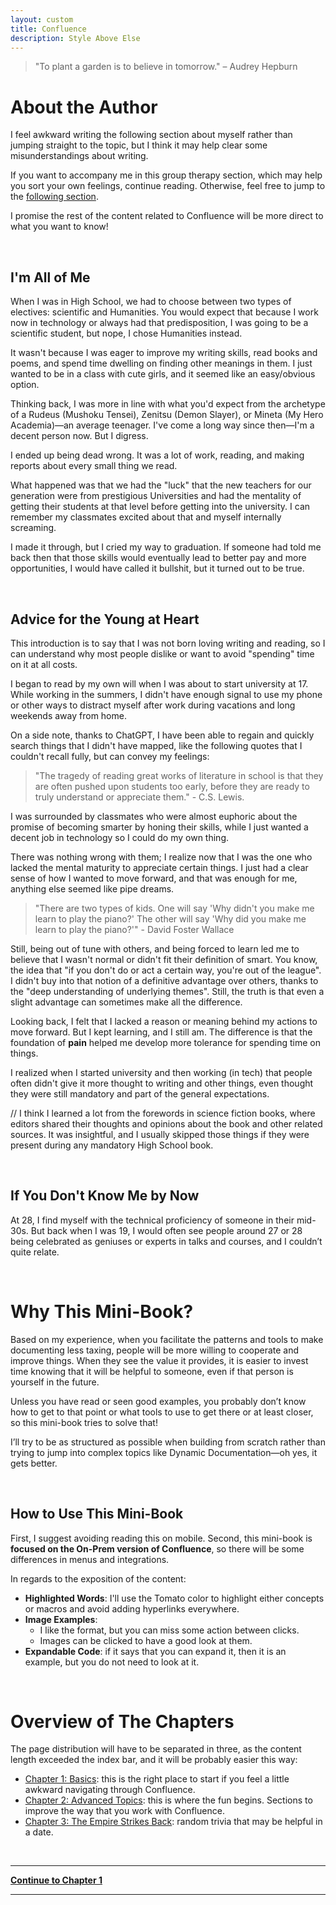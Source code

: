```yaml
---
layout: custom
title: Confluence
description: Style Above Else
---
```


>"To plant a garden is to believe in tomorrow." – Audrey Hepburn


# About the Author

I feel awkward writing the following section about myself rather than jumping straight to the topic, but I think it may help clear some misunderstandings about writing.

If you want to accompany me in this group therapy section, which may help you sort your own feelings, continue reading. Otherwise, feel free to jump to the [following section](#why-this-mini-book).

I promise the rest of the content related to Confluence will be more direct to what you want to know!

<br>

## I'm All of Me

When I was in High School, we had to choose between two types of electives: scientific and Humanities. You would expect that because I work now in technology or always had that predisposition, I was going to be a scientific student, but nope, I chose Humanities instead.

It wasn't because I was eager to improve my writing skills, read books and poems, and spend time dwelling on finding other meanings in them. I just wanted to be in a class with cute girls, and it seemed like an easy/obvious option.

Thinking back, I was more in line with what you'd expect from the archetype of a Rudeus (Mushoku Tensei), Zenitsu (Demon Slayer), or Mineta (My Hero Academia)—an average teenager. I've come a long way since then—I'm a decent person now. But I digress.

I ended up being dead wrong. It was a lot of work, reading, and making reports about every small thing we read.

What happened was that we had the "luck" that the new teachers for our generation were from prestigious Universities and had the mentality of getting their students at that level before getting into the university. I can remember my classmates excited about that and myself internally screaming.

I made it through, but I cried my way to graduation. If someone had told me back then that those skills would eventually lead to better pay and more opportunities, I would have called it bullshit, but it turned out to be true.

<br>

## Advice for the Young at Heart

This introduction is to say that I was not born loving writing and reading, so I can understand why most people dislike or want to avoid "spending" time on it at all costs.

I began to read by my own will when I was about to start university at 17. While working in the summers, I didn't have enough signal to use my phone or other ways to distract myself after work during vacations and long weekends away from home.

On a side note, thanks to ChatGPT, I have been able to regain and quickly search things that I didn't have mapped, like the following quotes that I couldn't recall fully, but can convey my feelings:

>"The tragedy of reading great works of literature in school is that they are often pushed upon students too early, before they are ready to truly understand or appreciate them." - C.S. Lewis.

I was surrounded by classmates who were almost euphoric about the promise of becoming smarter by honing their skills, while I just wanted a decent job in technology so I could do my own thing.

There was nothing wrong with them; I realize now that I was the one who lacked the mental maturity to appreciate certain things. I just had a clear sense of how I wanted to move forward, and that was enough for me, anything else seemed like pipe dreams.

>"There are two types of kids. One will say 'Why didn't you make me learn to play the piano?' The other will say 'Why did you make me learn to play the piano?'" - David Foster Wallace

Still, being out of tune with others, and being forced to learn led me to believe that I wasn't normal or didn't fit their definition of smart. You know, the idea that "if you don't do or act a certain way, you're out of the league". I didn't buy into that notion of a definitive advantage over others, thanks to the "deep understanding of underlying themes". Still, the truth is that even a slight advantage can sometimes make all the difference.

Looking back, I felt that I lacked a reason or meaning behind my actions to move forward. But I kept learning, and I still am. The difference is that the foundation of **pain** helped me develop more tolerance for spending time on things.

I realized when I started university and then working (in tech) that people often didn't give it more thought to writing and other things, even thought they were still mandatory and part of the general expectations. 

// I think I learned a lot from the forewords in science fiction books, where editors shared their thoughts and opinions about the book and other related sources. It was insightful, and I usually skipped those things if they were present during any mandatory High School book.

<br>

## If You Don't Know Me by Now

At 28, I find myself with the technical proficiency of someone in their mid-30s. But back when I was 19, I would often see people around 27 or 28 being celebrated as geniuses or experts in talks and courses, and I couldn’t quite relate.


<br>

# Why This Mini-Book?

Based on my experience, when you facilitate the patterns and tools to make documenting less taxing, people will be more willing to cooperate and improve things. When they see the value it provides, it is easier to invest time knowing that it will be helpful to someone, even if that person is yourself in the future.

Unless you have read or seen good examples, you probably don’t know how to get to that point or what tools to use to get there or at least closer, so this mini-book tries to solve that!

I’ll try to be as structured as possible when building from scratch rather than trying to jump into complex topics like Dynamic Documentation—oh yes, it gets better.

<br>

## How to Use This Mini-Book

First, I suggest avoiding reading this on mobile. Second, this mini-book is **focused on the On-Prem version of Confluence**, so there will be some differences in menus and integrations.

In regards to the exposition of the content:

- **Highlighted Words**: I'll use the Tomato color to highlight either concepts or macros and avoid adding hyperlinks everywhere.
- **Image Examples**:
  - I like the format, but you can miss some action between clicks.
  - Images can be clicked to have a good look at them.
- **Expandable Code**: if it says that you can expand it, then it is an example, but you do not need to look at it.

<br>

# Overview of The Chapters

The page distribution will have to be separated in three, as the content length exceeded the index bar, and it will be probably easier this way:

- [Chapter 1: Basics](/pages/confluence-chapter-1): this is the right place to start if you feel a little awkward navigating through Confluence.
- [Chapter 2: Advanced Topics](/pages/confluence-chapter-2): this is where the fun begins. Sections to improve the way that you work with Confluence.
- [Chapter 3: The Empire Strikes Back](/pages/confluence-chapter-3): random trivia that may be helpful in a date.

<br>

---

<a href="/pages/confluence-chapter-1" class="button fork"><strong>Continue to Chapter 1</strong></a>

---